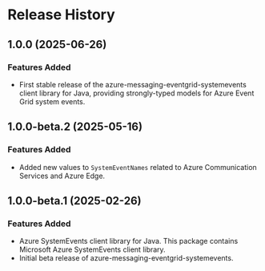 # Release History

## 1.0.0 (2025-06-26)

### Features Added
- First stable release of the azure-messaging-eventgrid-systemevents client library for Java, providing strongly-typed models for Azure Event Grid system events.

## 1.0.0-beta.2 (2025-05-16)

### Features Added
- Added new values to `SystemEventNames` related to Azure Communication Services and Azure Edge.

## 1.0.0-beta.1 (2025-02-26)

### Features Added
- Azure SystemEvents client library for Java. This package contains Microsoft Azure SystemEvents client library.
- Initial beta release of azure-messaging-eventgrid-systemevents.
